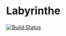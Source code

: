 # Labyrinthe

[![Build Status](https://travis-ci.com/MourtazaKASSAMALY/Labyrinthe.svg?branch=master)](https://travis-ci.com/MourtazaKASSAMALY/Labyrinthe)
